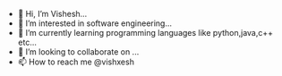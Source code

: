 - 👋 Hi, I’m Vishesh...
- 👀 I’m interested in software engineering...
- 🌱 I’m currently learning programming languages like python,java,c++ etc...
- 💞️ I’m looking to collaborate on ...
- 📫 How to reach me @vishxesh

<!---
vishxesh10/vishxesh10 is a ✨ special ✨ repository because its `README.md` (this file) appears on your GitHub profile.
You can click the Preview link to take a look at your changes.
--->
